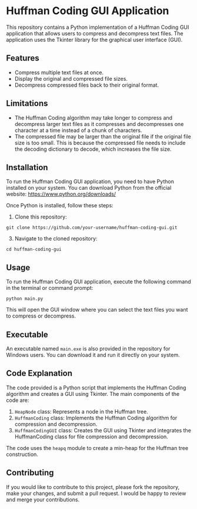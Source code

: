 # Huffman Coding GUI Application

This repository contains a Python implementation of a Huffman Coding GUI application that allows users to compress and decompress text files. The application uses the Tkinter library for the graphical user interface (GUI).

## Features

- Compress multiple text files at once.
- Display the original and compressed file sizes.
- Decompress compressed files back to their original format.

## Limitations

- The Huffman Coding algorithm may take longer to compress and decompress larger text files as it compresses and decompresses one character at a time instead of a chunk of
characters.
- The compressed file may be larger than the original file if the original file size is too small. This is because the compressed file needs to include the decoding dictionary to decode, which increases the file size.

## Installation

To run the Huffman Coding GUI application, you need to have Python installed on your system. You can download Python from the official website: https://www.python.org/downloads/

Once Python is installed, follow these steps:

1. Clone this repository:
```
git clone https://github.com/your-username/huffman-coding-gui.git
```

3. Navigate to the cloned repository:
```
cd huffman-coding-gui
```

## Usage

To run the Huffman Coding GUI application, execute the following command in the terminal or command prompt:

```
python main.py
```

This will open the GUI window where you can select the text files you want to compress or decompress.

## Executable

An executable named `main.exe` is also provided in the repository for Windows users. You can download it and run it directly on your system.

## Code Explanation

The code provided is a Python script that implements the Huffman Coding algorithm and creates a GUI using Tkinter. The main components of the code are:

1. `HeapNode` class: Represents a node in the Huffman tree.
2. `HuffmanCoding` class: Implements the Huffman Coding algorithm for compression and decompression.
3. `HuffmanCodingGUI` class: Creates the GUI using Tkinter and integrates the HuffmanCoding class for file compression and decompression.

The code uses the `heapq` module to create a min-heap for the Huffman tree construction.

## Contributing

If you would like to contribute to this project, please fork the repository, make your changes, and submit a pull request. I would be happy to review and merge your contributions.
